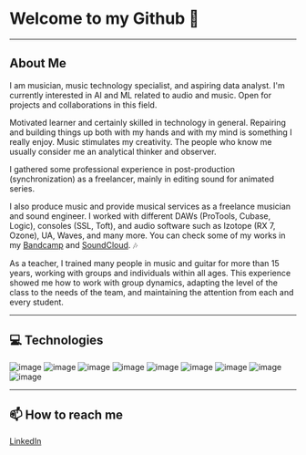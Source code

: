 <!--
**albertoranz/albertoranz** is a ✨ _special_ ✨ repository because its `README.md` (this file) appears on your GitHub profile.

Here are some ideas to get you started:

- 🔭 I’m currently working on ...
- 🌱 I’m currently learning ...
- 👯 I’m looking to collaborate on ...
- 🤔 I’m looking for help with ...
- 💬 Ask me about ...
- 📫 How to reach me: ...
- 😄 Pronouns: ...
- ⚡ Fun fact: ...
-->

# Welcome to my Github 👋

--- 

## About Me
I am musician, music technology specialist, and aspiring data analyst. I'm currently interested in AI and ML related to audio and music. Open for projects and collaborations in this field.

Motivated learner and certainly skilled in technology in general. Repairing and building things up both with my hands and with my mind is something I really enjoy. Music stimulates my creativity. The people who know me usually consider me an analytical thinker and observer.

I gathered some professional experience in post-production (synchronization) as a freelancer, mainly in editing sound for animated series.

I also produce music and provide musical services as a freelance musician and sound engineer. I worked with different DAWs (ProTools, Cubase, Logic), consoles (SSL, Toft), and audio software such as Izotope (RX 7, Ozone), UA, Waves, and many more. You can check some of my works in my [Bandcamp](https://albertoranz.bandcamp.com/) and [SoundCloud](https://soundcloud.com/user-224022558). :notes:

As a teacher, I trained many people in music and guitar for more than 15 years, working with groups and individuals within all ages. This experience showed me how to work with group dynamics, adapting the level of the class to the needs of the team, and maintaining the attention from each and every student.

---

## 💻 Technologies
![image](https://user-images.githubusercontent.com/84200692/128323385-712bd0d4-9537-4e74-8579-9ee65d861435.png)
![image](https://user-images.githubusercontent.com/84200692/128323520-8b6700dc-647e-4c68-83a8-1693ad0cf121.png)
![image](https://user-images.githubusercontent.com/84200692/128323588-3212a80d-c359-45e6-b9d8-a49bc37d6083.png)
![image](https://user-images.githubusercontent.com/84200692/128323996-8fad90dc-7e9d-4d79-9190-9cccb911382f.png)
![image](https://user-images.githubusercontent.com/84200692/128323880-6898e5cc-d752-4234-ad7c-ac39f264580f.png)
![image](https://user-images.githubusercontent.com/84200692/128324482-00418926-e320-477a-a57d-87868a1fe107.png)
![image](https://user-images.githubusercontent.com/84200692/128324554-e3ffb004-681f-47c9-bb83-d44a52a38674.png)
![image](https://user-images.githubusercontent.com/84200692/128324701-ca681a9f-bf69-41d4-99d8-613387a8af26.png)
![image](https://user-images.githubusercontent.com/84200692/128323222-f1cb870d-557e-4a49-b6fd-7afac69caacb.png)

---

## 📫 How to reach me

[LinkedIn](https://www.linkedin.com/in/alberto-ranz/)

